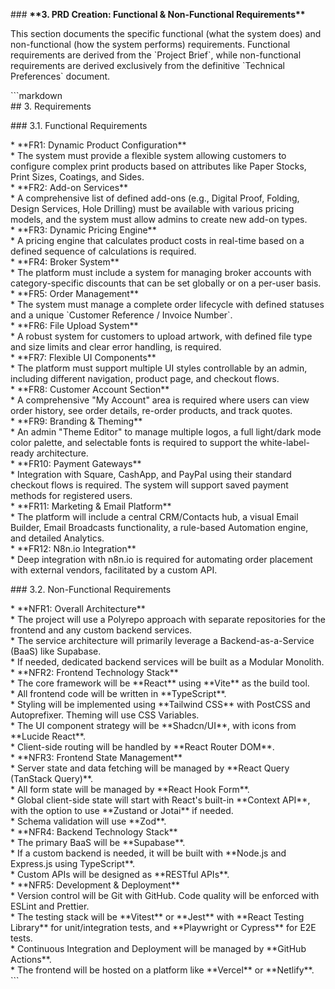 \#\#\# **\*\*3. PRD Creation: Functional & Non-Functional Requirements\*\***

This section documents the specific functional (what the system does) and non-functional (how the system performs) requirements. Functional requirements are derived from the \`Project Brief\`, while non-functional requirements are derived exclusively from the definitive \`Technical Preferences\` document.

\`\`\`markdown  
\#\# 3\. Requirements

\#\#\# 3.1. Functional Requirements

\* \*\*FR1: Dynamic Product Configuration\*\*  
    \* The system must provide a flexible system allowing customers to configure complex print products based on attributes like Paper Stocks, Print Sizes, Coatings, and Sides.  
\* \*\*FR2: Add-on Services\*\*  
    \* A comprehensive list of defined add-ons (e.g., Digital Proof, Folding, Design Services, Hole Drilling) must be available with various pricing models, and the system must allow admins to create new add-on types.  
\* \*\*FR3: Dynamic Pricing Engine\*\*  
    \* A pricing engine that calculates product costs in real-time based on a defined sequence of calculations is required.  
\* \*\*FR4: Broker System\*\*  
    \* The platform must include a system for managing broker accounts with category-specific discounts that can be set globally or on a per-user basis.  
\* \*\*FR5: Order Management\*\*  
    \* The system must manage a complete order lifecycle with defined statuses and a unique \`Customer Reference / Invoice Number\`.  
\* \*\*FR6: File Upload System\*\*  
    \* A robust system for customers to upload artwork, with defined file type and size limits and clear error handling, is required.  
\* \*\*FR7: Flexible UI Components\*\*  
    \* The platform must support multiple UI styles controllable by an admin, including different navigation, product page, and checkout flows.  
\* \*\*FR8: Customer Account Section\*\*  
    \* A comprehensive "My Account" area is required where users can view order history, see order details, re-order products, and track quotes.  
\* \*\*FR9: Branding & Theming\*\*  
    \* An admin "Theme Editor" to manage multiple logos, a full light/dark mode color palette, and selectable fonts is required to support the white-label-ready architecture.  
\* \*\*FR10: Payment Gateways\*\*  
    \* Integration with Square, CashApp, and PayPal using their standard checkout flows is required. The system will support saved payment methods for registered users.  
\* \*\*FR11: Marketing & Email Platform\*\*  
    \* The platform will include a central CRM/Contacts hub, a visual Email Builder, Email Broadcasts functionality, a rule-based Automation engine, and detailed Analytics.  
\* \*\*FR12: N8n.io Integration\*\*  
    \* Deep integration with n8n.io is required for automating order placement with external vendors, facilitated by a custom API.

\#\#\# 3.2. Non-Functional Requirements

\* \*\*NFR1: Overall Architecture\*\*  
    \* The project will use a Polyrepo approach with separate repositories for the frontend and any custom backend services.   
    \* The service architecture will primarily leverage a Backend-as-a-Service (BaaS) like Supabase.   
    \* If needed, dedicated backend services will be built as a Modular Monolith.   
\* \*\*NFR2: Frontend Technology Stack\*\*  
    \* The core framework will be \*\*React\*\* using \*\*Vite\*\* as the build tool.   
    \* All frontend code will be written in \*\*TypeScript\*\*.   
    \* Styling will be implemented using \*\*Tailwind CSS\*\* with PostCSS and Autoprefixer.  Theming will use CSS Variables.   
    \* The UI component strategy will be \*\*Shadcn/UI\*\*, with icons from \*\*Lucide React\*\*.   
    \* Client-side routing will be handled by \*\*React Router DOM\*\*.   
\* \*\*NFR3: Frontend State Management\*\*  
    \* Server state and data fetching will be managed by \*\*React Query (TanStack Query)\*\*.   
    \* All form state will be managed by \*\*React Hook Form\*\*.   
    \* Global client-side state will start with React's built-in \*\*Context API\*\*, with the option to use \*\*Zustand or Jotai\*\* if needed.   
    \* Schema validation will use \*\*Zod\*\*.   
\* \*\*NFR4: Backend Technology Stack\*\*  
    \* The primary BaaS will be \*\*Supabase\*\*.   
    \* If a custom backend is needed, it will be built with \*\*Node.js and Express.js using TypeScript\*\*.   
    \* Custom APIs will be designed as \*\*RESTful APIs\*\*.   
\* \*\*NFR5: Development & Deployment\*\*  
    \* Version control will be Git with GitHub.  Code quality will be enforced with ESLint and Prettier.   
    \* The testing stack will be \*\*Vitest\*\* or \*\*Jest\*\* with \*\*React Testing Library\*\* for unit/integration tests, and \*\*Playwright or Cypress\*\* for E2E tests.   
    \* Continuous Integration and Deployment will be managed by \*\*GitHub Actions\*\*.   
    \* The frontend will be hosted on a platform like \*\*Vercel\*\* or \*\*Netlify\*\*.   
\`\`\`  
